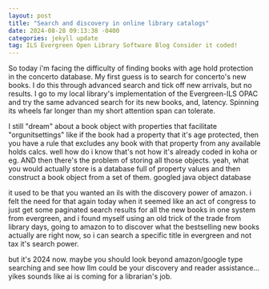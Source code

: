 ```yaml
---
layout: post
title: "Search and discovery in online library catalogs"
date: 2024-08-28 09:13:38 -0400
categories: jekyll update
tag: ILS Evergreen Open Library Software Blog Consider it coded!
---
```


So today i'm facing the difficulty of finding books with age hold protection in 
the concerto database.
My first guess is to search for concerto's new books. I do this through advanced
search and tick off new arrivals, but no results.
I go to my local library's implementation of the Evergreen-ILS OPAC and try the same
advanced search for its new books, and, latency. Spinning its wheels far longer than
my short attention span can tolerate.

I still "dream" about a book object with properties that facilitate "orgunitsettings"
like if the book had a property that it's age protected, then you have a rule that
excludes any book with that property from any available holds calcs.
well how do i know that's not how it's already coded in koha or eg.
AND then there's the problem of storing all those objects. yeah, what you would
actually store is a database full of property values and then construct a book object
from a set of them. googled java object database

it used to be that you wanted an ils with the discovery power of amazon.
i felt the need for that again today when it seemed like an act of congress to
just get some paginated search results for all the new books in one system from evergreen,
and i found myself using an old trick of the trade from library days, going to amazon to
 to discover what the bestselling new books actually are right now, so i can search a
specific title in evergreen and not tax it's search power.

but it's 2024 now. maybe you should look beyond amazon/google type searching and
see how llm could be your discovery and reader assistance... yikes sounds like
ai is coming for a librarian's job.
